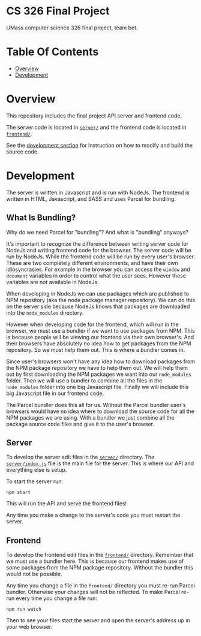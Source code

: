 # CS 326 Final Project
UMass computer science 326 final project, team bet.

# Table Of Contents
- [Overview](#overview)
- [Development](#development)

# Overview
This repository includes the final project API server and frontend code.

The server code is located in [`server/`](./server) and the frontend code is
located in [`frontend/`](./frontend). 

See the [development section](#development) for instruction on how to modify
and build the source code.

# Development
The server is written in Javascript and is run with NodeJs. The frontend is 
written in HTML, Javascript, and SASS and uses Parcel for bundling.

## What Is Bundling?
Why do we need Parcel for "bundling"? And what is "bundling" anyways?

It's important to recognize the difference between writing server code for 
NodeJs and writing frontend code for the browser. The server code will be run
by NodeJs. While the frontend code will be run by every user's browser. These
are two completely different environments, and have their own idiosyncrasies. 
For example in the browser you can access the `window` and `document` variables
in order to control what the user sees. However these variables are not 
available in NodeJs.

When developing in NodeJs we can use packages which are published to 
NPM repository (aka the node package manager repository). We can do this on the
server side because NodeJs knows that packages are downloaded into the 
`node_modules` directory.

However when developing code for the frontend, which will run in the browser, we
must use a bundler if we want to use packages from NPM. This is because people
will be viewing our frontend via their own browser's. And their browsers have 
absolutely no idea how to get packages from the NPM repository. So we must help 
them out. This is where a bundler comes in. 

Since user's browsers won't have any idea how to download packages from the NPM
package repository we have to help them out. We will help them out by first 
downloading the NPM packages we want into our `node_modules` folder. Then we 
will use a bundler to combine all the files in the `node_modules` folder into
one big Javascript file. Finally we will include this big Javascript file in our
frontend code. 

The Parcel bundler does this all for us. Without the Parcel bundler user's 
browsers would have no idea where to download the source code for all the NPM
packages we are using. With a bundler we just combine all the package source 
code files and give it to the user's browser.

## Server
To develop the server edit files in the [`server/`](./server) directory. The
[`server/index.js`](./server/index.js) file is the main file for the server. 
This is where our API and everything else is setup.

To start the server run:

```
npm start
```

This will run the API and serve the frontend files!

Any time you make a change to the server's code you must restart the server.

## Frontend
To develop the frontend edit files in the [`frontend/`](./frontend) directory. 
Remember that we must use a bundler here. This is because our frontend makes use
of some packages from the NPM package repository. Without the bundler this would
not be possible. 

Any time you change a file in the `frontend/` directory you must re-run Parcel 
bundler. Otherwise your changes will not be reflected. To make Parcel re-run
every time you change a file run:

```
npm run watch
```

Then to see your files start the server and open the server's address up in 
your web browser.
